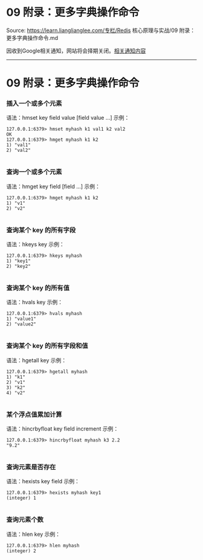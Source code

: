 # 09 附录：更多字典操作命令 

Source: https://learn.lianglianglee.com/专栏/Redis 核心原理与实战/09 附录：更多字典操作命令.md

因收到Google相关通知，网站将会择期关闭。[相关通知内容](https://lumendatabase.org/notices/44265620)

---

# 09 附录：更多字典操作命令

### 插入一个或多个元素

语法：hmset key field value [field value …] 示例：

```
127.0.0.1:6379> hmset myhash k1 val1 k2 val2
OK
127.0.0.1:6379> hmget myhash k1 k2
1) "val1"
2) "val2"


```

### 查询一个或多个元素

语法：hmget key field [field …] 示例：

```
127.0.0.1:6379> hmget myhash k1 k2
1) "v1"
2) "v2"


```

### 查询某个 key 的所有字段

语法：hkeys key 示例：

```
127.0.0.1:6379> hkeys myhash
1) "key1"
2) "key2"


```

### 查询某个 key 的所有值

语法：hvals key 示例：

```
127.0.0.1:6379> hvals myhash
1) "value1"
2) "value2"


```

### 查询某个 key 的所有字段和值

语法：hgetall key 示例：

```
127.0.0.1:6379> hgetall myhash
1) "k1"
2) "v1"
3) "k2"
4) "v2"


```

### 某个浮点值累加计算

语法：hincrbyfloat key field increment 示例：

```
127.0.0.1:6379> hincrbyfloat myhash k3 2.2
"9.2"


```

### 查询元素是否存在

语法：hexists key field 示例：

```
127.0.0.1:6379> hexists myhash key1
(integer) 1


```

### 查询元素个数

语法：hlen key 示例：

```
127.0.0.1:6379> hlen myhash
(integer) 2


```